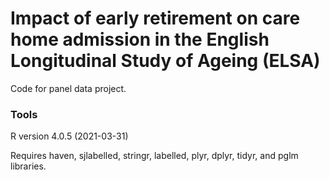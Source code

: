 # Impact of early retirement on care home admission in the English Longitudinal Study of Ageing (ELSA)

Code for panel data project.

### Tools

R version 4.0.5 (2021-03-31)

Requires haven, sjlabelled, stringr, labelled, plyr, dplyr, tidyr, and pglm libraries.
